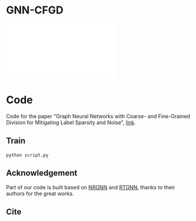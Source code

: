 # GNN-CFGD
![alt](/frame.pdf)
# Code
Code for the paper "Graph Neural Networks with Coarse- and Fine-Grained Division for Mitigating Label Sparsity and Noise", 
[link](). 

## Train
```
python script.py
```

## Acknowledgement
Part of our code is built based on [NRGNN](https://github.com/EnyanDai/NRGNN) and [RTGNN](https://github.com/GhostQ99/RobustTrainingGNN.), thanks to their authors for the great works.

## Cite
```

```


